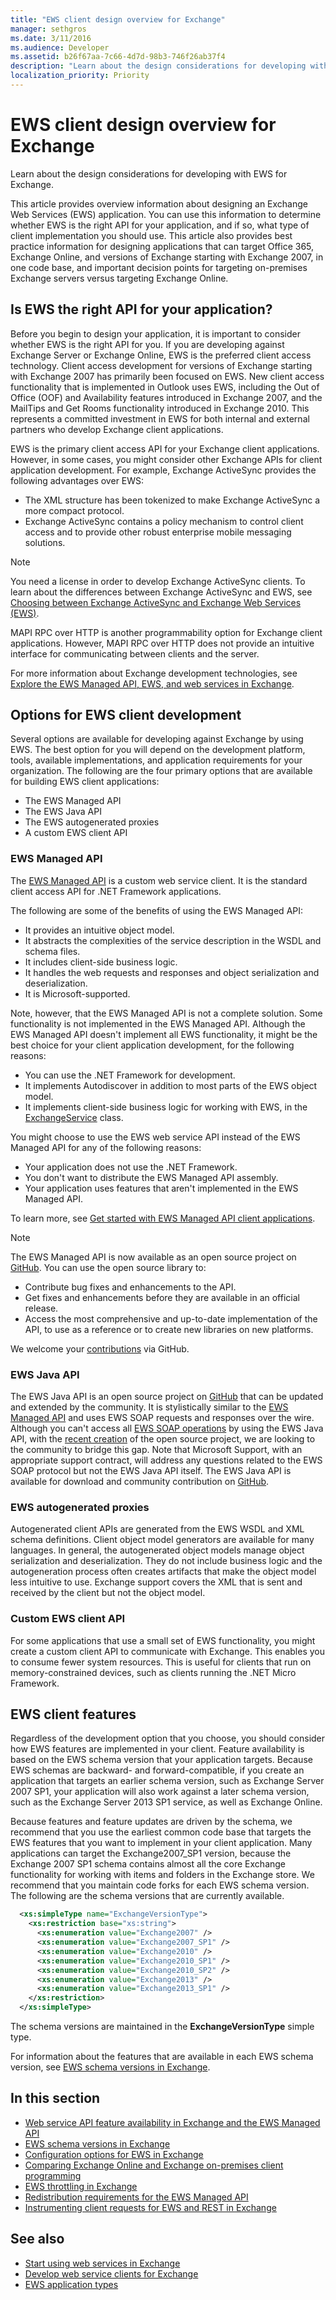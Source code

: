 ```yaml
---
title: "EWS client design overview for Exchange"
manager: sethgros
ms.date: 3/11/2016
ms.audience: Developer
ms.assetid: b26f67aa-7c66-4d7d-98b3-746f26ab37f4
description: "Learn about the design considerations for developing with EWS for Exchange."
localization_priority: Priority
---
```


# EWS client design overview for Exchange

Learn about the design considerations for developing with EWS for Exchange. 
  
This article provides overview information about designing an Exchange Web Services (EWS) application. You can use this information to determine whether EWS is the right API for your application, and if so, what type of client implementation you should use. This article also provides best practice information for designing applications that can target Office 365, Exchange Online, and versions of Exchange starting with Exchange 2007, in one code base, and important decision points for targeting on-premises Exchange servers versus targeting Exchange Online.
  
## Is EWS the right API for your application?
<a name="IsEWSRight"> </a>

Before you begin to design your application, it is important to consider whether EWS is the right API for you. If you are developing against Exchange Server or Exchange Online, EWS is the preferred client access technology. Client access development for versions of Exchange starting with Exchange 2007 has primarily been focused on EWS. New client access functionality that is implemented in Outlook uses EWS, including the Out of Office (OOF) and Availability features introduced in Exchange 2007, and the MailTips and Get Rooms functionality introduced in Exchange 2010. This represents a committed investment in EWS for both internal and external partners who develop Exchange client applications.
  
EWS is the primary client access API for your Exchange client applications. However, in some cases, you might consider other Exchange APIs for client application development. For example, Exchange ActiveSync provides the following advantages over EWS:
  
- The XML structure has been tokenized to make Exchange ActiveSync a more compact protocol.  
- Exchange ActiveSync contains a policy mechanism to control client access and to provide other robust enterprise mobile messaging solutions.
    
> [!NOTE]
> You need a license in order to develop Exchange ActiveSync clients. To learn about the differences between Exchange ActiveSync and EWS, see [Choosing between Exchange ActiveSync and Exchange Web Services (EWS)](https://msdn.microsoft.com/library/dn144954%28v=exchg.140%29.aspx). 
  
MAPI RPC over HTTP is another programmability option for Exchange client applications. However, MAPI RPC over HTTP does not provide an intuitive interface for communicating between clients and the server.
  
For more information about Exchange development technologies, see [Explore the EWS Managed API, EWS, and web services in Exchange](explore-the-ews-managed-api-ews-and-web-services-in-exchange.md).
  
## Options for EWS client development
<a name="EWSClientOptions"> </a>

Several options are available for developing against Exchange by using EWS. The best option for you will depend on the development platform, tools, available implementations, and application requirements for your organization. The following are the four primary options that are available for building EWS client applications:
  
- The EWS Managed API
- The EWS Java API
- The EWS autogenerated proxies
- A custom EWS client API
    
### EWS Managed API

The [EWS Managed API](https://aka.ms/ews-managed-api-readme) is a custom web service client. It is the standard client access API for .NET Framework applications. 
  
The following are some of the benefits of using the EWS Managed API:
  
- It provides an intuitive object model.   
- It abstracts the complexities of the service description in the WSDL and schema files.   
- It includes client-side business logic.   
- It handles the web requests and responses and object serialization and deserialization.   
- It is Microsoft-supported.
    
Note, however, that the EWS Managed API is not a complete solution. Some functionality is not implemented in the EWS Managed API. Although the EWS Managed API doesn't implement all EWS functionality, it might be the best choice for your client application development, for the following reasons:
  
- You can use the .NET Framework for development.
- It implements Autodiscover in addition to most parts of the EWS object model.
- It implements client-side business logic for working with EWS, in the [ExchangeService](https://msdn.microsoft.com/library/office/microsoft.exchange.webservices.data.exchangeservice%28v=exchg.80%29.aspx) class. 
    
You might choose to use the EWS web service API instead of the EWS Managed API for any of the following reasons:
  
- Your application does not use the .NET Framework. 
- You don't want to distribute the EWS Managed API assembly. 
- Your application uses features that aren't implemented in the EWS Managed API.
    
To learn more, see [Get started with EWS Managed API client applications](get-started-with-ews-managed-api-client-applications.md).
  
> [!NOTE]
> The EWS Managed API is now available as an open source project on [GitHub](https://aka.ms/ews-managed-api-github). You can use the open source library to: 
> - Contribute bug fixes and enhancements to the API. 
> - Get fixes and enhancements before they are available in an official release.
> - Access the most comprehensive and up-to-date implementation of the API, to use as a reference or to create new libraries on new platforms.
> 
> We welcome your [contributions](https://github.com/OfficeDev/ews-managed-api/blob/master/CONTRIBUTING.md) via GitHub. 
  
### EWS Java API

The EWS Java API is an open source project on [GitHub](https://github.com/OfficeDev/ews-java-api) that can be updated and extended by the community. It is stylistically similar to the [EWS Managed API](https://msdn.microsoft.com/library/office/jj220535%28v=exchg.80%29.aspx) and uses EWS SOAP requests and responses over the wire. Although you can't access all [EWS SOAP operations](https://msdn.microsoft.com/library/cf6fd871-9a65-4f34-8557-c8c71dd7ce09%28Office.15%29.aspx) by using the EWS Java API, with the [recent creation](http://blogs.office.com/2014/08/28/open-sourcing-exchange-web-services-ews-java-api/) of the open source project, we are looking to the community to bridge this gap. Note that Microsoft Support, with an appropriate support contract, will address any questions related to the EWS SOAP protocol but not the EWS Java API itself. The EWS Java API is available for download and community contribution on [GitHub](https://github.com/OfficeDev/ews-java-api).

  
### EWS autogenerated proxies

Autogenerated client APIs are generated from the EWS WSDL and XML schema definitions. Client object model generators are available for many languages. In general, the autogenerated object models manage object serialization and deserialization. They do not include business logic and the autogeneration process often creates artifacts that make the object model less intuitive to use. Exchange support covers the XML that is sent and received by the client but not the object model.
  
### Custom EWS client API

For some applications that use a small set of EWS functionality, you might create a custom client API to communicate with Exchange. This enables you to consume fewer system resources. This is useful for clients that run on memory-constrained devices, such as clients running the .NET Micro Framework.
  
## EWS client features
<a name="EWSFeatures"> </a>

Regardless of the development option that you choose, you should consider how EWS features are implemented in your client. Feature availability is based on the EWS schema version that your application targets. Because EWS schemas are backward- and forward-compatible, if you create an application that targets an earlier schema version, such as Exchange Server 2007 SP1, your application will also work against a later schema version, such as the Exchange Server 2013 SP1 service, as well as Exchange Online. 
  
Because features and feature updates are driven by the schema, we recommend that you use the earliest common code base that targets the EWS features that you want to implement in your client application. Many applications can target the Exchange2007_SP1 version, because the Exchange 2007 SP1 schema contains almost all the core Exchange functionality for working with items and folders in the Exchange store. We recommend that you maintain code forks for each EWS schema version. The following are the schema versions that are currently available. 
  
```XML
  <xs:simpleType name="ExchangeVersionType">
    <xs:restriction base="xs:string">
      <xs:enumeration value="Exchange2007" />
      <xs:enumeration value="Exchange2007_SP1" />
      <xs:enumeration value="Exchange2010" />
      <xs:enumeration value="Exchange2010_SP1" />
      <xs:enumeration value="Exchange2010_SP2" />
      <xs:enumeration value="Exchange2013" />
      <xs:enumeration value="Exchange2013_SP1" />
    </xs:restriction>
  </xs:simpleType>
```

The schema versions are maintained in the **ExchangeVersionType** simple type. 
  
For information about the features that are available in each EWS schema version, see [EWS schema versions in Exchange](ews-schema-versions-in-exchange.md).
  
## In this section
<a name="bk_inthissection"> </a>

- [Web service API feature availability in Exchange and the EWS Managed API](web-service-api-feature-availability-in-exchange-and-the-ews-managed-api.md)   
- [EWS schema versions in Exchange](ews-schema-versions-in-exchange.md)  
- [Configuration options for EWS in Exchange](configuration-options-for-ews-in-exchange.md)  
- [Comparing Exchange Online and Exchange on-premises client programming](comparing-exchange-online-and-exchange-on-premises-client-programming.md)   
- [EWS throttling in Exchange](ews-throttling-in-exchange.md)  
- [Redistribution requirements for the EWS Managed API](redistribution-requirements-for-the-ews-managed-api.md)  
- [Instrumenting client requests for EWS and REST in Exchange](instrumenting-client-requests-for-ews-and-rest-in-exchange.md)
    
## See also
 
- [Start using web services in Exchange](start-using-web-services-in-exchange.md)
- [Develop web service clients for Exchange](develop-web-service-clients-for-exchange.md) 
- [EWS application types](ews-application-types.md)
    

